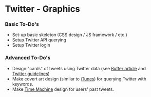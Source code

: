 # Twitter - Graphics #

### Basic To-Do's ###

* Set-up basic skeleton (CSS design / JS framework / etc.)
* Setup Twitter API querying
* Setup Twitter login

### Advanced To-Do's ###

* Design "cards" of tweets using Twitter data (see [Buffer article](https://blog.bufferapp.com/twitter-cards-guide) and [Twitter guidelines](https://dev.twitter.com/cards/types/summary))
* Make covert art design (similar to [iTunes](http://www.maclife.com/files/u315479/itunes-screensaver-playing_620.jpg)) for querying Twitter with keywords.
* Make [Time Machine](http://cdn.arstechnica.net/wp-content/uploads/2014/07/10.10-time-machine-980x612.jpg) design for users' past tweets.

